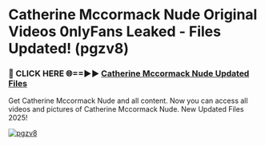 # Catherine Mccormack Nude Original Videos 0nlyFans Leaked - Files Updated! (pgzv8)

<h3>🔴 CLICK HERE 🌐==►► <a href="https://tinyurl.com/yc6ubb5a" rel="nofollow">Catherine Mccormack Nude Updated Files</a></h3>

Get Catherine Mccormack Nude and all content. Now you can access all videos and pictures of Catherine Mccormack Nude. New Updated Files 2025!

[![pgzv8](https://i.imgur.com/7eu0CRL.gif)](https://tinyurl.com/yc6ubb5a)
